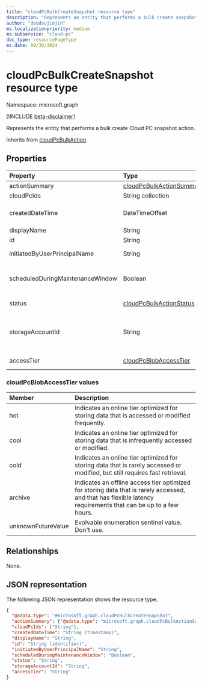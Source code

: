 ```yaml
---
title: "cloudPcBulkCreateSnapshot resource type"
description: "Represents an entity that performs a bulk create snapshot action."
author: "doudoujinjin"
ms.localizationpriority: medium
ms.subservice: "cloud-pc"
doc_type: resourcePageType
ms.date: 09/30/2024
---
```


# cloudPcBulkCreateSnapshot resource type

Namespace: microsoft.graph

[!INCLUDE [beta-disclaimer](../../includes/beta-disclaimer.md)]

Represents the entity that performs a bulk create Cloud PC snapshot action.

Inherits from [cloudPcBulkAction](../resources/cloudpcbulkaction.md).

## Properties
|Property|Type|Description|
|:---|:---|:---|
|actionSummary|[cloudPcBulkActionSummary](../resources/cloudpcbulkactionsummary.md)|The run summary of this bulk action. Inherited from [cloudPcBulkAction](../resources/cloudpcbulkaction.md). |
|cloudPcIds|String collection|The IDs of the Cloud PCs the bulk action applies to. Inherited from [cloudPcBulkAction](../resources/cloudpcbulkaction.md). |
|createdDateTime|DateTimeOffset|The date and time when the bulk action was created. The timestamp type represents date and time information using ISO 8601 format and is always in UTC. For example, midnight UTC on Jan 1, 2014 is `2014-01-01T00:00:00Z`. Inherited from [cloudPcBulkAction](../resources/cloudpcbulkaction.md). |
|displayName|String|Name of the bulk action. Inherited from [cloudPcBulkAction](../resources/cloudpcbulkaction.md). |
|id|String|The ID of the bulk action. Inherited from [cloudPcBulkAction](../resources/cloudpcbulkaction.md). |
|initiatedByUserPrincipalName|String|The user principal name (UPN) of the user who initiated this bulk action. Read-only. Inherited from [cloudPcBulkAction](../resources/cloudpcbulkaction.md).|
|scheduledDuringMaintenanceWindow|Boolean|Indicates whether the bulk action is scheduled according to the maintenance window. When `true`, the bulk action uses the maintenance window to schedule the action; `false` means that the bulk action doesn't use the maintenance window. The default value is `false`. Inherited from [cloudPcBulkAction](../resources/cloudpcbulkaction.md).|
|status|[cloudPcBulkActionStatus](../resources/cloudpcbulkaction.md#cloudpcbulkactionstatus-values)|The status of the bulk actions. Possible values are `pending`, `succeeded`, `failed`, `unknownFutureValue`. The default value is `pending`. Read-only. Inherited from [cloudPcBulkAction](../resources/cloudpcbulkaction.md).|
|storageAccountId|String|Indicates the unique identifier for Secure Azure Storage Account, which receives the restore points (snapshots). The value can't be modified after it's created. For example, '/subscriptions/06199b73-30a1-4922-8734-93feca64cdf6/resourceGroups/res2627/providers/Microsoft.Storage/storageAccounts/sto1125'. Read-Only.|
|accessTier|[cloudPcBlobAccessTier](#cloudpcblobaccesstier-values)|Indicates the access tier of the blob file that the snapshot is copied to. Possible values are `hot`, `cool`, `cold`, `archive`, and `unknownFutureValue`. The default value is `hot`. Read-Only.|


### cloudPcBlobAccessTier values

|Member|Description|
|:---|:---|
|hot|Indicates an online tier optimized for storing data that is accessed or modified frequently.|
|cool|Indicates an online tier optimized for storing data that is infrequently accessed or modified.|
|cold|Indicates an online tier optimized for storing data that is rarely accessed or modified, but still requires fast retrieval.|
|archive|Indicates an offline access tier optimized for storing data that is rarely accessed, and that has flexible latency requirements that can be up to a few hours.|
|unknownFutureValue|Evolvable enumeration sentinel value. Don't use.|

## Relationships
None.

## JSON representation
The following JSON representation shows the resource type.
<!-- {
  "blockType": "resource",
  "keyProperty": "id",
  "@odata.type": "microsoft.graph.cloudPcBulkCreateSnapshot",
  "baseType": "microsoft.graph.cloudPcBulkAction",
  "openType": false
}
-->
``` json
{
  "@odata.type": "#microsoft.graph.cloudPcBulkCreateSnapshot",
  "actionSummary": {"@odata.type": "microsoft.graph.cloudPcBulkActionSummary"},
  "cloudPcIds": ["String"],
  "createdDateTime": "String (timestamp)",
  "displayName": "String",
  "id": "String (identifier)",
  "initiatedByUserPrincipalName": "String",
  "scheduledDuringMaintenanceWindow": "Boolean",
  "status": "String",
  "storageAccountId": "String",
  "accessTier": "String"
}
```
